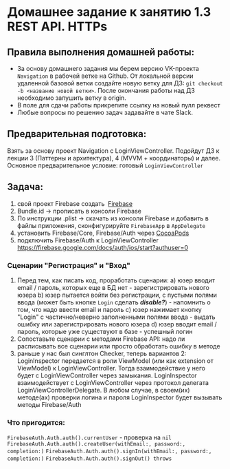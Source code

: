# Домашнее задание к занятию 1.3 	REST API. HTTPs

## Правила выполнения домашней работы:
* За основу домашнего задания мы берем версию VK-проекта `Navigation` в рабочей ветке на Github. 
От локальной версии удаленной базовой ветки создайте новую ветку для ДЗ: `git checkout -b <название новой ветки>`. 
После окончания работы над ДЗ необходимо запушить ветку в origin.
* В поле для сдачи работы прикрепите ссылку на новый пулл реквест
* Любые вопросы по решению задач задавайте в чате Slack.

## Предварительная подготовка:
Взять за основу проект Navigation с LoginViewController. 
Подойдут ДЗ к лекции 3 (Паттерны и архитектура), 4 (MVVM + координаторы) и далее. 
Основное предварительное условие: готовый `LoginViewController`

## Задача: 

1. свой проект Firebase создать  [Firebase](https://firebase.google.com/docs/ios/setup)
2. Bundle.id -> прописать в консоли Firebase 
3. По инструкции .plist -> скачать из консоли Firebase и добавить в файлы приложения, сконфигурируйте `FirebaseApp` в `AppDelegate` 
4. установить Firebase/Core, Firebase/Auth через [CocoaPods](https://cocoapods.org)
5. подключить Firebase/Auth к LoginViewController 
https://firebase.google.com/docs/auth/ios/start?authuser=0

### Сценарии "Регистрация" и "Вход" 

1. Перед тем, как писать код, проработать сценарии: 
   a) юзер вводит email / пароль, которых еще в БД нет - зарегистрировать нового юзера
   b) юзер пытается войти без регистрации, с пустыми полями ввода (может быть кнопке `Login` сделать ***disable?***) - напомнить о том, что надо ввести email и пароль
   c) юзер нажимает кнопку "Login" с частично/неверно заполненными полями ввода - выдать ошибку или зарегистрировать нового юзера
   d) юзер вводит email / пароль, которые уже существуют в базе - успешный логин
2. Сопоставьте сценарии с методами Firebase API: надо ли расписывать все сценарии или просто обработать ошибку в методе 
3. раньше у нас был синглтон Checker, теперь вариантов 2: 
LoginInspector передается в роли ViewModel (или как extension от ViewModel) к LoginViewController. Тогда взаимодействие у него будет с LoginViewController через замыкания.
LoginInspector взаимодействует с LoginViewController через протокол делегата LoginViewControllerDelegate. 
В любом случае, в своем(их) методе(ах) проверки логина и пароля LoginInspector будет вызывать методы Firebase/Auth

### Что пригодится: 

`FirebaseAuth.Auth.auth().currentUser` - проверка на `nil`
`FirebaseAuth.Auth.auth().createUser(withEmail:, password:, completion:)`
`FirebaseAuth.Auth.auth().signIn(withEmail:, password:, completion:)`
`FirebaseAuth.Auth.auth().signOut() throws`
